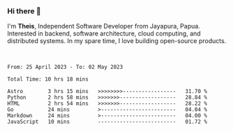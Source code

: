 ### Hi there 👋

I'm <b>Theis</b>, Independent Software Developer from Jayapura, Papua. Interested in backend, software architecture, cloud computing, and distributed systems. In my spare time, I love building open-source products.

<br>

 
 <!--START_SECTION:waka-->

```text
From: 25 April 2023 - To: 02 May 2023

Total Time: 10 hrs 18 mins

Astro        3 hrs 15 mins   >>>>>>>>-----------------   31.70 %
Python       2 hrs 58 mins   >>>>>>>------------------   28.84 %
HTML         2 hrs 54 mins   >>>>>>>------------------   28.22 %
Go           24 mins         >------------------------   04.04 %
Markdown     24 mins         >------------------------   04.00 %
JavaScript   10 mins         -------------------------   01.72 %
```

<!--END_SECTION:waka-->
